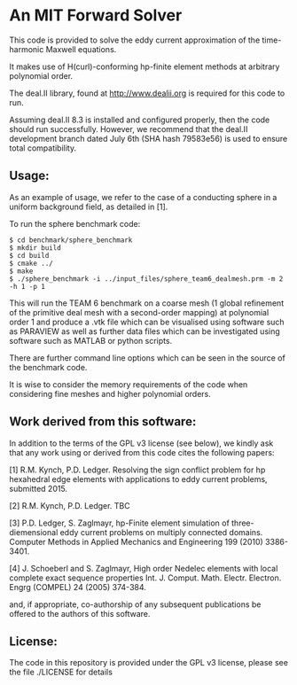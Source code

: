 An MIT Forward Solver
=====================

This code is provided to solve the eddy current approximation of the time-harmonic Maxwell equations.

It makes use of H(curl)-conforming hp-finite element methods at arbitrary polynomial order.

The deal.II library, found at http://www.dealii.org is required for this code to run.

Assuming deal.II 8.3 is installed and configured properly, then the code should run successfully. However, we recommend that the deal.II development branch dated July 6th (SHA hash 79583e56) is used to ensure total compatibility.

Usage:
--------

As an example of usage, we refer to the case of a conducting sphere in a uniform background field, as detailed in [1].

To run the sphere benchmark code:

    $ cd benchmark/sphere_benchmark
    $ mkdir build
    $ cd build
    $ cmake ../
    $ make
    $ ./sphere_benchmark -i ../input_files/sphere_team6_dealmesh.prm -m 2 -h 1 -p 1

This will run the TEAM 6 benchmark on a coarse mesh (1 global refinement of the primitive deal mesh with a second-order mapping) at polynomial order 1 and produce a .vtk file which can be visualised using software such as PARAVIEW as well as further data files which can be investigated using software such as MATLAB or python scripts.

There are further command line options which can be seen in the source of the benchmark code.

It is wise to consider the memory requirements of the code when considering fine meshes and higher polynomial orders.

Work derived from this software:
--------
In addition to the terms of the GPL v3 license (see below), we kindly ask that any work using or derived from this code cites the following papers:

[1] R.M. Kynch, P.D. Ledger. Resolving the sign conflict problem for hp hexahedral edge elements with applications to eddy current problems, submitted 2015.

[2] R.M. Kynch, P.D. Ledger. TBC

[3] P.D. Ledger, S. Zaglmayr, hp-Finite element simulation of three-diemensional eddy current problems on multiply connected domains. Computer Methods in Applied Mechanics and Engineering 199 (2010) 3386-3401.

[4] J. Schoeberl and S. Zaglmayr,  High order Nedelec elements with local complete exact sequence properties Int. J. Comput. Math. Electr. Electron. Engrg (COMPEL) 24 (2005) 374-384.

and, if appropriate, co-authorship of any subsequent publications be offered to the authors of this software.

License:
--------

The code in this repository is provided under the GPL v3 license, please see the file ./LICENSE for details
